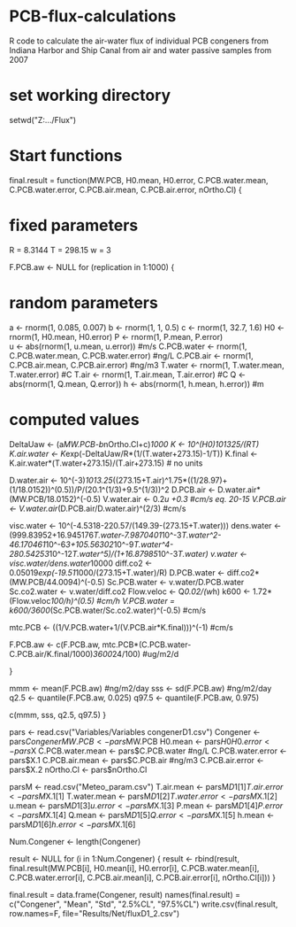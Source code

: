 # PCB-flux-calculations
R code to calculate the air-water flux of individual PCB congeners from Indiana Harbor and Ship Canal from air and water passive samples from 2007


# set working directory
setwd("Z:.../Flux")

# Start functions

final.result = function(MW.PCB, H0.mean, H0.error, 
         C.PCB.water.mean, C.PCB.water.error, C.PCB.air.mean, C.PCB.air.error, nOrtho.Cl)
{
# fixed parameters

R = 8.3144
T = 298.15
w = 3

F.PCB.aw <- NULL
for (replication in 1:1000)
{

# random parameters

a <- rnorm(1, 0.085, 0.007)
b <- rnorm(1, 1, 0.5)
c <- rnorm(1, 32.7, 1.6)
H0 <- rnorm(1, H0.mean, H0.error)
P <- rnorm(1, P.mean, P.error)					
u <- abs(rnorm(1, u.mean, u.error)) #m/s
C.PCB.water <- rnorm(1, C.PCB.water.mean, C.PCB.water.error) #ng/L
C.PCB.air <- rnorm(1, C.PCB.air.mean, C.PCB.air.error) #ng/m3
T.water <- rnorm(1, T.water.mean, T.water.error) #C 
T.air <- rnorm(1, T.air.mean, T.air.error) #C
Q <- abs(rnorm(1, Q.mean, Q.error))
h <- abs(rnorm(1, h.mean, h.error)) #m

# computed values

DeltaUaw <- (a*MW.PCB-b*nOrtho.Cl+c)*1000
K <- 10^(H0)*101325/(R*T)
K.air.water <- K*exp(-DeltaUaw/R*(1/(T.water+273.15)-1/T))
K.final <- K.air.water*(T.water+273.15)/(T.air+273.15) # no units
	
D.water.air <- 10^(-3)*1013.25*((273.15+T.air)^1.75*((1/28.97)+(1/18.0152))^(0.5))/P/(20.1^(1/3)+9.5^(1/3))^2
D.PCB.air <- D.water.air*(MW.PCB/18.0152)^(-0.5)
V.water.air <- 0.2*u +0.3 #cm/s eq. 20-15
V.PCB.air <- V.water.air*(D.PCB.air/D.water.air)^(2/3) #cm/s
	
visc.water <- 10^(-4.5318-220.57/(149.39-(273.15+T.water)))
dens.water <- (999.83952+16.945176*T.water-7.9870401*10^-3*T.water^2-46.170461*10^-6*3+105.56302*10^-9*T.water^4-280.54253*10^-12*T.water^5)/(1+16.87985*10^-3*T.water)
v.water <- visc.water/dens.water*10000
diff.co2 <- 0.05019*exp(-19.51*1000/(273.15+T.water)/R)
D.PCB.water <- diff.co2*(MW.PCB/44.0094)^(-0.5)
Sc.PCB.water <- v.water/D.PCB.water
Sc.co2.water <- v.water/diff.co2
Flow.veloc <- Q*0.02/(w*h)
k600 <- 1.72*(Flow.veloc*100/h)^(0.5) #cm/h
V.PCB.water = k600/3600*(Sc.PCB.water/Sc.co2.water)^(-0.5) #cm/s

mtc.PCB <- ((1/V.PCB.water+1/(V.PCB.air*K.final)))^(-1) #cm/s

F.PCB.aw <- c(F.PCB.aw, mtc.PCB*(C.PCB.water-C.PCB.air/K.final/1000)*3600*24/100) #ug/m2/d

}

mmm <- mean(F.PCB.aw)	#ng/m2/day
sss <- sd(F.PCB.aw)	#ng/m2/day
q2.5 <- quantile(F.PCB.aw, 0.025)
q97.5 <- quantile(F.PCB.aw, 0.975)

c(mmm, sss, q2.5, q97.5)
}

pars <- read.csv("Variables/Variables congenerD1.csv")
Congener <- pars$Congener
MW.PCB <- pars$MW.PCB
H0.mean <- pars$H0
H0.error <- pars$X
C.PCB.water.mean <- pars$C.PCB.water #ng/L
C.PCB.water.error <- pars$X.1
C.PCB.air.mean <- pars$C.PCB.air #ng/m3
C.PCB.air.error <- pars$X.2
nOrtho.Cl <- pars$nOrtho.Cl

parsM <- read.csv("Meteo_param.csv")
T.air.mean <- parsM$D1[1]
T.air.error <- parsM$X.1[1]
T.water.mean <- parsM$D1[2]
T.water.error <- parsM$X.1[2]
u.mean <- parsM$D1[3]
u.error <- parsM$X.1[3]
P.mean <- parsM$D1[4]
P.error <- parsM$X.1[4]
Q.mean <- parsM$D1[5]
Q.error <- parsM$X.1[5]
h.mean <- parsM$D1[6]
h.error <- parsM$X.1[6]


Num.Congener <- length(Congener)

result <- NULL
for (i in 1:Num.Congener)
{
	result <- rbind(result, final.result(MW.PCB[i], H0.mean[i], H0.error[i], 
         C.PCB.water.mean[i], C.PCB.water.error[i], C.PCB.air.mean[i], C.PCB.air.error[i], nOrtho.Cl[i]))
}

final.result = data.frame(Congener, result)
names(final.result) = c("Congener", "Mean", "Std", "2.5%CL", "97.5%CL")
write.csv(final.result, row.names=F, file="Results/Net/fluxD1_2.csv")


